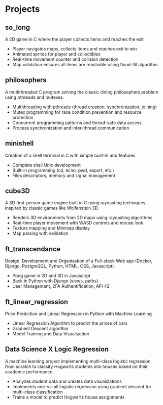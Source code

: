 # Projects

## so_long
A 2D game in C where the player collects items and reaches the exit
- Player navigates maps, collects items and reaches exit to win
- Animated sprites for player and collectibles
- Real-time movement counter and collision detection
- Map validation ensures all items are reachable using flood-fill algorithm



## philosophers
A multithreaded C program solving the classic dining philosophers problem using pthreads and mutexes.
- Multithreading with pthreads (thread creation, synchronization, joining)
- Mutex programming for race condition prevention and resource protection
- Concurrent programming patterns and thread-safe data access
- Process synchronization and inter-thread communication



## minishell
Creation of a shell terminal in C with simple built-in and features
- Complete shell Unix development
- Built-in programming (cd, echo, pwd, export, etc.)
- Files descriptors, memory and signal management



## cube3D
A 3D first-person game engine built in C using raycasting techniques, inspired by classic games like Wolfenstein 3D.
- Renders 3D environments from 2D maps using raycasting algorithms
- Real-time player movement with WASD controls and mouse look
- Texture mapping and Minimap display
- Map parsing with validation



## ft_transcendance
Design, Development and Organisation of a Full-stack Web app (Docker, Django, PostgreSQL, Python, HTML, CSS, Javascript)
- Pong game in 2D and 3D in Javascript
- Back in Python with Django (views, paths)
- User Management, 2FA Authentification, API 42



## ft_linear_regression
Price Prediction and Linear Regression in Python with Machine Learning
- Linear Regression Algorithm to predict the prices of cars
- Gradient Descent algorithm
- Model Training and Data Visualization



## Data Science X Logic Regression
A machine learning project implementing multi-class logistic regression from scratch to classify Hogwarts students into houses based on their academic performance.
- Analyzes student data and creates data visualizations
- Implements one-vs-all logistic regression using gradient descent for multi-class classification
- Trains a model to predict Hogwarts house assignments











